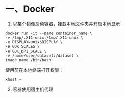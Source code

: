 # 一、Docker

1. 以某个镜像启动容器，挂载本地文件夹并开启本地显示

```
docker run -it --name container_name \
-v /tmp/.X11-unix:/tmp/.X11-unix \
-e DISPLAY=unix$DISPLAY \
-e GDK_SCALES \
-e GDK_DPI_SCALE \
-v /home/user/dataset:/dataset \
image_name /bin/bash
```

使用前在本地终端打开权限：

```
xhost +
```

2. 容器使用宿主机代理